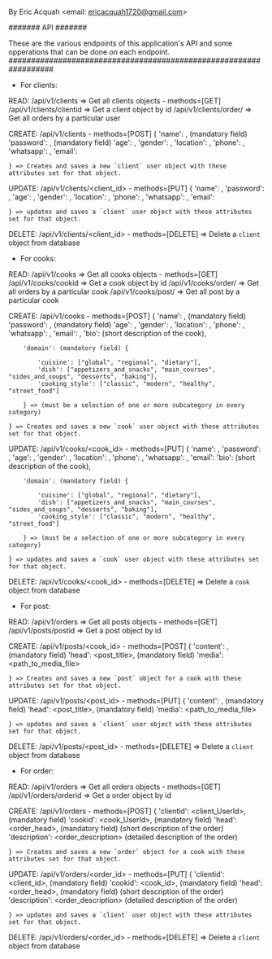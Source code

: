 By Eric Acquah <email: ericacquah1720@gmail.com>


#######
  API 
#######

These are the various endpoints of this application's API and some
opperations that can be done on each endpoint.
##################################################################

* For clients:

READ:
    /api/v1/clients => Get all clients objects - methods=[GET]
    /api/v1/clients/clientid => Get a client object by id
    /api/v1/clients/order/<UserId> => Get all orders by a particular user


CREATE:
    /api/v1/clients - methods=[POST] {
        'name': <username>, (mandatory field)
        'password': <userpassword>, (mandatory field)
        'age': <userage>,
        'gender': <usergender>,
        'location': <userlocation>,
        'phone': <userphonenumber>,
        'whatsapp': <userwhatsappnumber>,
        'email': <useremail>

    } => Creates and saves a new `client` user object with these attributes set for that object.


UPDATE:
    /api/v1/clients/<client_id> - methods=[PUT] {
        'name': <username>,
        'password': <userpassword>,
        'age': <userage>,
        'gender': <usergender>,
        'location': <userlocation>,
        'phone': <userphonenumber>,
        'whatsapp': <userwhatsappnumber>,
        'email': <useremail>

    } => updates and saves a `client` user object with these attributes set for that object.


DELETE:
    /api/v1/clients/<client_id> - methods=[DELETE] => Delete a `client` object from database




* For cooks:

READ:
    /api/v1/cooks => Get all cooks objects - methods=[GET]
    /api/v1/cooks/cookid => Get a cook object by id
    /api/v1/cooks/order/<UserId> => Get all orders by a particular cook
    /api/v1/cooks/post/<UserId> => Get all post by a particular cook


CREATE:
    /api/v1/cooks - methods=[POST] {
        'name': <username>, (mandatory field)
        'password': <userpassword>, (mandatory field)
        'age': <userage>,
        'gender': <usergender>,
        'location': <userlocation>,
        'phone': <userphonenumber>,
        'whatsapp': <userwhatsappnumber>,
        'email': <useremail>,
        'bio': <userbio> (short description of the cook),

        'domain': (mandatory field) {

            'cuisine': ["global", "regional", "dietary"],
            'dish': ["appetizers_and_snacks", "main_courses", "sides_and_soups", "desserts", "baking"],
            'cooking_style': ["classic", "modern", "healthy", "street_food"]

        } => (must be a selection of one or more subcategory in every category)

    } => Creates and saves a new `cook` user object with these attributes set for that object.


UPDATE:
    /api/v1/cooks/<cook_id> - methods=[PUT] {
        'name': <username>,
        'password': <userpassword>,
        'age': <userage>,
        'gender': <usergender>,
        'location': <userlocation>,
        'phone': <userphonenumber>,
        'whatsapp': <userwhatsappnumber>,
        'email': <useremail>
        'bio': <userbio> (short description of the cook),

        'domain': (mandatory field) {

            'cuisine': ["global", "regional", "dietary"],
            'dish': ["appetizers_and_snacks", "main_courses", "sides_and_soups", "desserts", "baking"],
            'cooking_style': ["classic", "modern", "healthy", "street_food"]

        } => (must be a selection of one or more subcategory in every category)

    } => updates and saves a `cook` user object with these attributes set for that object.


DELETE:
    /api/v1/cooks/<cook_id> - methods=[DELETE] => Delete a `cook` object from database




* For post:

READ:
    /api/v1/orders => Get all posts objects - methods=[GET]
    /api/v1/posts/postid => Get a post object by id


CREATE:
    /api/v1/posts/<cook_id> - methods=[POST] {
        'content': <textcontent>, (mandatory field)
        'head': <post_title>, (mandatory field)
        'media': <path_to_media_file>

    } => Creates and saves a new `post` object for a cook with these attributes set for that object.


UPDATE:
    /api/v1/posts/<post_id> - methods=[PUT] {
        'content': <textcontent>, (mandatory field)
        'head': <post_title>, (mandatory field)
        'media': <path_to_media_file>

    } => updates and saves a `client` user object with these attributes set for that object.


DELETE:
    /api/v1/posts/<post_id> - methods=[DELETE] => Delete a `client` object from database




* For order:

READ:
    /api/v1/orders => Get all orders objects - methods=[GET]
    /api/v1/orders/orderid => Get a order object by id


CREATE:
    /api/v1/orders - methods=[POST] {
        'clientid': <client_UserId>, (mandatory field)
        'cookid': <cook_UserId>, (mandatory field)
        'head': <order_head>, (mandatory field) (short description of the order)
        'description': <order_description> (detailed description of the order)

    } => Creates and saves a new `order` object for a cook with these attributes set for that object.


UPDATE:
    /api/v1/orders/<order_id> - methods=[PUT] {
        'clientid': <client_id>, (mandatory field)
        'cookid': <cook_id>, (mandatory field)
        'head': <order_head>, (mandatory field) (short description of the order)
        'description': <order_description> (detailed description of the order)

    } => updates and saves a `client` user object with these attributes set for that object.


DELETE:
    /api/v1/orders/<order_id> - methods=[DELETE] => Delete a `client` object from database
